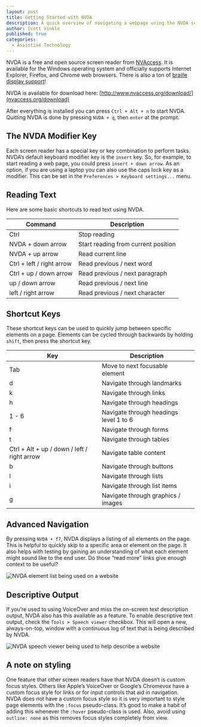 ```yaml
---
layout: post
title: Getting Started with NVDA
description: A quick overview of navigating a webpage using the NVDA screen reader
author: Scott Vinkle
published: true
categories:
  - Assistive Technology
---
```


NVDA is a free and open source screen reader from [NVAccess](http://www.nvaccess.org/). It is available for the Windows operating system and officially supports Internet Explorer, Firefox, and Chrome web browsers. There is also a ton of [braille display support](http://www.nvaccess.org/files/nvda/documentation/userGuide.html?#SupportedBrailleDisplays)!

NVDA is available for download here: [http://www.nvaccess.org/download/](nvaccess.org/download)
 
After everything is installed you can press `Ctrl + Alt + n` to start NVDA. Quitting NVDA is done by pressing `NVDA + q`, then `enter` at the prompt.

## The NVDA Modifier Key
Each screen reader has a special key or key combination to perform tasks. NVDA’s default keyboard modifier key is the `insert` key. So, for example, to start reading a web page, you could press `insert + down arrow`. As an option, if you are using a laptop you can also use the caps lock key as a modifier. This can be set in the `Preferences > Keyboard settings...` menu.

## Reading Text
Here are some basic shortcuts to read text using NVDA.

Command | Description
--------|------------
Ctrl | Stop reading
NVDA + down arrow | Start reading from current position
NVDA + up arrow | Read current line
Ctrl + left / right arrow | Read previous / next word
Ctrl + up / down arrow | Read previous / next paragraph
up / down arrow | Read previous / next line
left / right arrow | Read previous / next character

## Shortcut Keys
These shortcut keys can be used to quickly jump between specific elements on a page. Elements can be cycled through backwards by holding `shift`, then press the shortcut key.

Key | Description
--------|------------
Tab | Move to next focusable element
d | Navigate through landmarks
k | Navigate through links
h | Navigate through headings
1 - 6 | Navigate through headings level 1 to 6
f | Navigate through forms
t | Navigate through tables
Ctrl + Alt + up / down / left / right arrow | Navigate table content
b | Navigate through buttons 
l | Navigate through lists
i | Navigate through list items
g | Navigate through graphics / images

## Advanced Navigation
By pressing `NVDA + f7`, NVDA displays a listing of all elements on the page. This is helpful to quickly skip to a specific area or element on the page. It also helps with testing by gaining an understanding of what each element might sound like to the end user. Do those “read more” links give enough context to be useful?

![NVDA element list being used on a website](https://lh5.googleusercontent.com/yyqauIxGLPoIiUqpP2xHf0ZQ-pwH4V36YSDnenYbY3aKiZISV1e4NR-2uzXeMeV5xfnKEJGKNhPXj4A=w1896-h835)

## Descriptive Output
If you’re used to using VoiceOver and miss the on-screen text description output, NVDA also has this available as a feature. To enable descriptive text output, check the `Tools > Speech viewer` checkbox. This will open a new, always-on-top, window with a continuous log of text that is being described by NVDA.

![NVDA speech viewer being used to help describe a website](https://lh4.googleusercontent.com/imLhnaTBxET3bFhPUV5sKnuUXNawockaah3vS5YKNXhhz_egYZAhhp3GKgloHGmaDlFCnaUhQz0J8-s=w1899-h846)

## A note on styling
One feature that other screen readers have that NVDA doesn’t is custom focus styles. Others like Apple’s VoiceOver or Google’s Chromevox have a custom focus style for links or for input controls that aid in navigation. NVDA does not have a custom focus style so it is very important to style page elements with the `:focus` pseudo-class. It’s good to make a habit of adding this whenever the `:hover` pseudo-class is used. Also, avoid using `outline: none` as this removes focus styles completely from view. 
